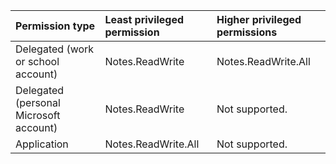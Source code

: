 |Permission type|Least privileged permission|Higher privileged permissions|
|:---|:---|:---|
|Delegated (work or school account)|Notes.ReadWrite|Notes.ReadWrite.All|
|Delegated (personal Microsoft account)|Notes.ReadWrite|Not supported.|
|Application|Notes.ReadWrite.All|Not supported.|

